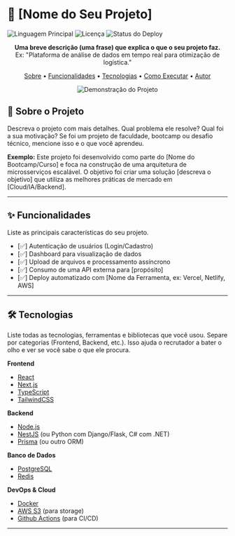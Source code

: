 # 🚀 [Nome do Seu Projeto]

<p align="left">
  <img alt="Linguagem Principal" src="https://img.shields.io/github/languages/top/[SEU_USUARIO]/[SEU_REPOSITORIO]?color=56BEB8">
  <img alt="Licença" src="https://img.shields.io/github/license/[SEU_USUARIO]/[SEU_REPOSITORIO]?color=56BEB8">
  <img alt="Status do Deploy" src="https://img.shields.io/website?url=https://[LINK_DO_SEU_PROJETO_ONLINE].com&label=deploy&color=56BEB8">
</p>

<p align="center">
  <strong>Uma breve descrição (uma frase) que explica o que o seu projeto faz.</strong>
  <br>
  Ex: "Plataforma de análise de dados em tempo real para otimização de logística."
</p>

<p align="center">
  <a href="#-sobre-o-projeto">Sobre</a> •
  <a href="#-funcionalidades">Funcionalidades</a> •
  <a href="#-tecnologias">Tecnologias</a> •
  <a href="#-como-executar">Como Executar</a> •
  <a href="#-autor">Autor</a>
</p>

<p align="center">
  <img alt="Demonstração do Projeto" src="[LINK_PARA_SEU_GIF_OU_IMAGEM]">
</p>

## 🎯 Sobre o Projeto

Descreva o projeto com mais detalhes. Qual problema ele resolve? Qual foi a sua motivação? Se foi um projeto de faculdade, bootcamp ou desafio técnico, mencione isso e o que você aprendeu.

**Exemplo:**
Este projeto foi desenvolvido como parte do [Nome do Bootcamp/Curso] e foca na construção de uma arquitetura de microsserviços escalável. O objetivo foi criar uma solução [descreva o objetivo] que utiliza as melhores práticas de mercado em [Cloud/IA/Backend].

---

## ✨ Funcionalidades

Liste as principais características do seu projeto.

* [✅] Autenticação de usuários (Login/Cadastro)
* [✅] Dashboard para visualização de dados
* [✅] Upload de arquivos e processamento assíncrono
* [✅] Consumo de uma API externa para [propósito]
* [✅] Deploy automatizado com [Nome da Ferramenta, ex: Vercel, Netlify, AWS]

---

## 🛠️ Tecnologias

Liste todas as tecnologias, ferramentas e bibliotecas que você usou. Separe por categorias (Frontend, Backend, etc.). Isso ajuda o recrutador a bater o olho e ver se você sabe o que ele procura.

**Frontend**
* [React](https://reactjs.org/)
* [Next.js](https://nextjs.org/)
* [TypeScript](https://www.typescriptlang.org/)
* [TailwindCSS](https://tailwindcss.com/)

**Backend**
* [Node.js](https://nodejs.org/)
* [NestJS](https://nestjs.com/) (ou Python com Django/Flask, C# com .NET)
* [Prisma](https://www.prisma.io/) (ou outro ORM)

**Banco de Dados**
* [PostgreSQL](https://www.postgresql.org/)
* [Redis](https://redis.io/)

**DevOps & Cloud**
* [Docker](https://www.docker.com/)
* [AWS S3](https://aws.amazon.com/s3/) (para storage)
* [Github Actions](https://github.com/features/actions) (para CI/CD)

---

